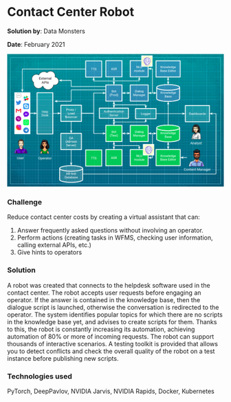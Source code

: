 # Сontact Сenter Robot

**Solution by**: Data Monsters

**Date**: February 2021

![Scheme](https://github.com/ml-patterns/ml-patterns/blob/main/business_cases/images/img_bot.png)

### Challenge

Reduce contact center costs by creating a virtual assistant that can:
1. Answer frequently asked questions without involving an operator.
2. Perform actions (creating tasks in WFMS, checking user information, calling external APIs, etc.)
3. Give hints to operators

### Solution

A robot was created that connects to the helpdesk software used in the contact center. The robot accepts user requests before engaging an operator. If the answer is contained in the knowledge base, then the dialogue script is launched, otherwise the conversation is redirected to the operator. The system identifies popular topics for which there are no scripts in the knowledge base yet, and advises to create scripts for them. Thanks to this, the robot is constantly increasing its automation, achieving automation of 80% or more of incoming requests. The robot can support thousands of interactive scenarios. A testing toolkit is provided that allows you to detect conflicts and check the overall quality of the robot on a test instance before publishing new scripts.

### Technologies used

PyTorch, DeepPavlov, NVIDIA Jarvis, NVIDIA Rapids, Docker, Kubernetes
